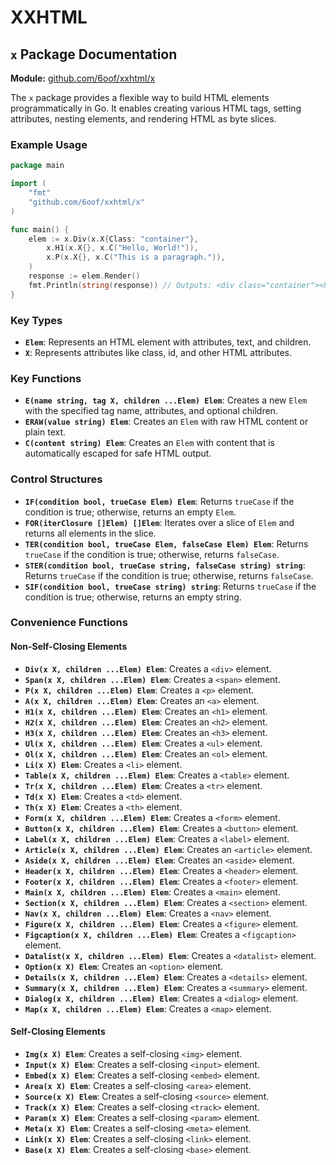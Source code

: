 # XXHTML
## `x` Package Documentation

**Module:** [github.com/6oof/xxhtml/x](https://github.com/6oof/xxhtml/x)

The `x` package provides a flexible way to build HTML elements programmatically in Go. It enables creating various HTML tags, setting attributes, nesting elements, and rendering HTML as byte slices.

### Example Usage

```go
package main

import (
    "fmt"
    "github.com/6oof/xxhtml/x"
)

func main() {
    elem := x.Div(x.X{Class: "container"}, 
        x.H1(x.X{}, x.C("Hello, World!")),
        x.P(x.X{}, x.C("This is a paragraph.")),
    )
    response := elem.Render()
    fmt.Println(string(response)) // Outputs: <div class="container"><h1>Hello, World!</h1><p>This is a paragraph.</p></div>
}
```


### Key Types

- **`Elem`**: Represents an HTML element with attributes, text, and children.
- **`X`**: Represents attributes like class, id, and other HTML attributes.

### Key Functions

- **`E(name string, tag X, children ...Elem) Elem`**: Creates a new `Elem` with the specified tag name, attributes, and optional children.
- **`ERAW(value string) Elem`**: Creates an `Elem` with raw HTML content or plain text.
- **`C(content string) Elem`**: Creates an `Elem` with content that is automatically escaped for safe HTML output.

### Control Structures

- **`IF(condition bool, trueCase Elem) Elem`**: Returns `trueCase` if the condition is true; otherwise, returns an empty `Elem`.
- **`FOR(iterClosure []Elem) []Elem`**: Iterates over a slice of `Elem` and returns all elements in the slice.
- **`TER(condition bool, trueCase Elem, falseCase Elem) Elem`**: Returns `trueCase` if the condition is true; otherwise, returns `falseCase`.
- **`STER(condition bool, trueCase string, falseCase string) string`**: Returns `trueCase` if the condition is true; otherwise, returns `falseCase`.
- **`SIF(condition bool, trueCase string) string`**: Returns `trueCase` if the condition is true; otherwise, returns an empty string.

### Convenience Functions

#### Non-Self-Closing Elements

- **`Div(x X, children ...Elem) Elem`**: Creates a `<div>` element.
- **`Span(x X, children ...Elem) Elem`**: Creates a `<span>` element.
- **`P(x X, children ...Elem) Elem`**: Creates a `<p>` element.
- **`A(x X, children ...Elem) Elem`**: Creates an `<a>` element.
- **`H1(x X, children ...Elem) Elem`**: Creates an `<h1>` element.
- **`H2(x X, children ...Elem) Elem`**: Creates an `<h2>` element.
- **`H3(x X, children ...Elem) Elem`**: Creates an `<h3>` element.
- **`Ul(x X, children ...Elem) Elem`**: Creates a `<ul>` element.
- **`Ol(x X, children ...Elem) Elem`**: Creates an `<ol>` element.
- **`Li(x X) Elem`**: Creates a `<li>` element.
- **`Table(x X, children ...Elem) Elem`**: Creates a `<table>` element.
- **`Tr(x X, children ...Elem) Elem`**: Creates a `<tr>` element.
- **`Td(x X) Elem`**: Creates a `<td>` element.
- **`Th(x X) Elem`**: Creates a `<th>` element.
- **`Form(x X, children ...Elem) Elem`**: Creates a `<form>` element.
- **`Button(x X, children ...Elem) Elem`**: Creates a `<button>` element.
- **`Label(x X, children ...Elem) Elem`**: Creates a `<label>` element.
- **`Article(x X, children ...Elem) Elem`**: Creates an `<article>` element.
- **`Aside(x X, children ...Elem) Elem`**: Creates an `<aside>` element.
- **`Header(x X, children ...Elem) Elem`**: Creates a `<header>` element.
- **`Footer(x X, children ...Elem) Elem`**: Creates a `<footer>` element.
- **`Main(x X, children ...Elem) Elem`**: Creates a `<main>` element.
- **`Section(x X, children ...Elem) Elem`**: Creates a `<section>` element.
- **`Nav(x X, children ...Elem) Elem`**: Creates a `<nav>` element.
- **`Figure(x X, children ...Elem) Elem`**: Creates a `<figure>` element.
- **`Figcaption(x X, children ...Elem) Elem`**: Creates a `<figcaption>` element.
- **`Datalist(x X, children ...Elem) Elem`**: Creates a `<datalist>` element.
- **`Option(x X) Elem`**: Creates an `<option>` element.
- **`Details(x X, children ...Elem) Elem`**: Creates a `<details>` element.
- **`Summary(x X, children ...Elem) Elem`**: Creates a `<summary>` element.
- **`Dialog(x X, children ...Elem) Elem`**: Creates a `<dialog>` element.
- **`Map(x X, children ...Elem) Elem`**: Creates a `<map>` element.

#### Self-Closing Elements

- **`Img(x X) Elem`**: Creates a self-closing `<img>` element.
- **`Input(x X) Elem`**: Creates a self-closing `<input>` element.
- **`Embed(x X) Elem`**: Creates a self-closing `<embed>` element.
- **`Area(x X) Elem`**: Creates a self-closing `<area>` element.
- **`Source(x X) Elem`**: Creates a self-closing `<source>` element.
- **`Track(x X) Elem`**: Creates a self-closing `<track>` element.
- **`Param(x X) Elem`**: Creates a self-closing `<param>` element.
- **`Meta(x X) Elem`**: Creates a self-closing `<meta>` element.
- **`Link(x X) Elem`**: Creates a self-closing `<link>` element.
- **`Base(x X) Elem`**: Creates a self-closing `<base>` element.
